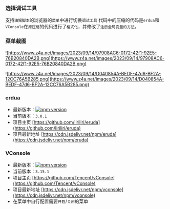 ### 选择调试工具

支持`油猴脚本`的浏览器的`菜单`中进行切换`调试工具`
代码中的压缩的代码是`erdua`和`VConsole`在`原压缩`的代码进行了`格式化`，并修改了`注册全局变量的方法`。

### 菜单截图

![https://www.z4a.net/images/2023/09/14/97908AC6-0172-42f1-92E5-76B20840DA2B.png](https://www.z4a.net/images/2023/09/14/97908AC6-0172-42f1-92E5-76B20840DA2B.png)

![https://www.z4a.net/images/2023/09/14/D040854A-BEDF-47d6-BF2A-12CC76A5B285.png](https://www.z4a.net/images/2023/09/14/D040854A-BEDF-47d6-BF2A-12CC76A5B285.png)

### erdua

- 最新版本：[![npm version](https://img.shields.io/npm/v/eruda/latest.svg)](https://www.npmjs.com/package/erdua)
- 当前版本：`3.0.1`
- 项目主页
[https://github.com/liriliri/eruda](https://github.com/liriliri/eruda)
- 项目最新地址
[https://cdn.jsdelivr.net/npm/eruda](https://cdn.jsdelivr.net/npm/eruda)

### VConsole

- 最新版本：[![npm version](https://img.shields.io/npm/v/vconsole/latest.svg)](https://www.npmjs.com/package/vconsole)
- 当前版本：`3.15.1`
- 项目主页
[https://github.com/Tencent/vConsole](https://github.com/Tencent/vConsole)
- 项目最新地址
[https://cdn.jsdelivr.net/npm/vconsole](https://cdn.jsdelivr.net/npm/vconsole)
- 在菜单中自行配置需要`开启`/`关闭`的菜单
